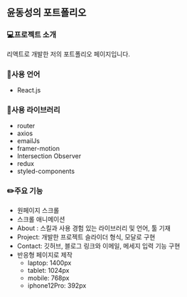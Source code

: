 ## 윤동성의 포트폴리오

### 💻프로젝트 소개
리액트로 개발한 저의 포트폴리오 페이지입니다.

### 📒사용 언어
- React.js

### 📗사용 라이브러리
- router
- axios
- emailJs
- framer-motion
- Intersection Observer
- redux
- styled-components

### ✏️주요 기능
- 원페이지 스크롤
- 스크롤 애니메이션
- About : 스킬과 사용 경험 있는 라이브러리 및 언어, 툴 기재
- Project: 개발한 프로젝트 슬라이더 형식, 모달로 구현
- Contact: 깃허브, 블로그 링크와 이메일, 메세지 입력 기능 구현
- 반응형 페이지로 제작
  - laptop: 1400px
  - tablet: 1024px
  - mobile: 768px
  - iphone12Pro: 392px

